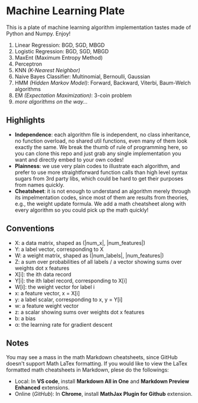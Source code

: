 # Machine Learning Plate

This is a plate of machine learning algorithm implementation tastes made of Python and Numpy. Enjoy!  

1. Linear Regression: BGD, SGD, MBGD
2. Logistic Regression: BGD, SGD, MBGD
3. MaxEnt (Maximum Entropy Method)
4. Perceptron
5. KNN _(K-Nearest Neighbor)_
6. Naive Bayes Classifier: Multinomial, Bernoulli, Gaussian
7. HMM _(Hidden Markov Model)_: Forward, Backward, Viterbi, Baum-Welch algorithms
8. EM _(Expectation Maximization)_: 3-coin problem
9. _more algorithms on the way..._  

## Highlights
* __Independence__: each algorithm file is independent, no class inheritance, no function overload, no shared util functions, even many of them look exactly the same. We break the thumb of rule of programming here, so you can clone this repo and just grab any single implementation you want and directly embed to your own codes!
* __Plainness__: we use very plain codes to illustrate each algorithm, and prefer to use more straightforward function calls than high level syntax sugars from 3rd party libs, which could be hard to get their purposes from names quickly.
* __Cheatsheet__: it is not enough to understand an algorithm merely through its impelmentation codes, since most of them are results from theories, e.g., the weight update formula. We add a math cheatsheet along with every algorithm so you could pick up the math quickly!

## Conventions
* X: a data matrix, shaped as (|num_x|, |num_features|) 
* Y: a label vector, corresponding to X 
* W: a weight matrix, shaped as (|num_labels|, |num_features|)
* Z: a sum over probabilities of all labels / a vector showing sums over weights dot x features
* X[i]: the ith data record
* Y[i]: the ith label record, corresponding to X[i]
* W[i]: the weight vector for label i
* x: a feature vector, x = X[i] 
* y: a label scalar, corresponding to x, y = Y[i]
* w: a feature weight vector
* z: a scalar showing sums over weights dot x features
* b: a bias
* α: the learning rate for gradient descent

## Notes
You may see a mass in the math Markdown cheatsheets, since GitHub doesn't support Math LaTex formatting. If you would like to view the LaTex formatted math cheatsheets in Markdown, plese do the followings:
* Local: In __VS code__, install __Markdown All in One__ and __Markdown Preview Enhanced__ extensions.
* Online (_GitHub_): In __Chrome__, install __MathJax Plugin for Github__ extension.